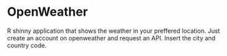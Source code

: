 # OpenWeather
R shinny application that shows the weather in your preffered location. Just create an account on openweather and request an API. Insert the city and country code.
